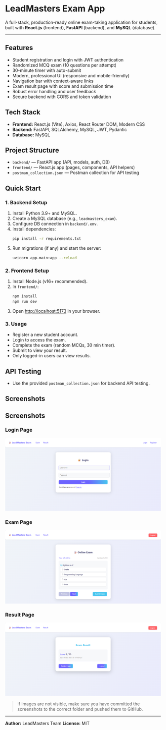 
# LeadMasters Exam App

A full-stack, production-ready online exam-taking application for students, built with **React.js** (frontend), **FastAPI** (backend), and **MySQL** (database).

---

## Features
- Student registration and login with JWT authentication
- Randomized MCQ exam (10 questions per attempt)
- 30-minute timer with auto-submit
- Modern, professional UI (responsive and mobile-friendly)
- Navigation bar with context-aware links
- Exam result page with score and submission time
- Robust error handling and user feedback
- Secure backend with CORS and token validation

## Tech Stack
- **Frontend:** React.js (Vite), Axios, React Router DOM, Modern CSS
- **Backend:** FastAPI, SQLAlchemy, MySQL, JWT, Pydantic
- **Database:** MySQL

## Project Structure
- `backend/` — FastAPI app (API, models, auth, DB)
- `frontend/` — React.js app (pages, components, API helpers)
- `postman_collection.json` — Postman collection for API testing

## Quick Start

### 1. Backend Setup
1. Install Python 3.9+ and MySQL.
2. Create a MySQL database (e.g., `leadmasters_exam`).
3. Configure DB connection in `backend/.env`.
4. Install dependencies:
	```bash
	pip install -r requirements.txt
	```
5. Run migrations (if any) and start the server:
	```bash
	uvicorn app.main:app --reload
	```

### 2. Frontend Setup
1. Install Node.js (v16+ recommended).
2. In `frontend/`:
	```bash
	npm install
	npm run dev
	```
3. Open [http://localhost:5173](http://localhost:5173) in your browser.

### 3. Usage
- Register a new student account.
- Login to access the exam.
- Complete the exam (random MCQs, 30 min timer).
- Submit to view your result.
- Only logged-in users can view results.

## API Testing
- Use the provided `postman_collection.json` for backend API testing.

## Screenshots
## Screenshots

### Login Page
![Login Page](frontend/screenshots/login.png)

### Exam Page
![Exam Page](frontend/screenshots/exam.png)

### Result Page
![Result Page](frontend/screenshots/result.png)

> If images are not visible, make sure you have committed the screenshots to the correct folder and pushed them to GitHub.

---

**Author:** LeadMasters Team
**License:** MIT
